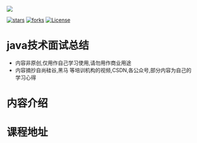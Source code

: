 ![](https://github.com/pounds018/MyInterviewSummary/tree/master/docs/_media/java_icon_coffee.png)

[![stars](https://badgen.net/github/stars/dongzl/netty-handbook?icon=github&color=4ab8a1)](https://github.com/pounds018/MyInterviewSummary) 
[![forks](https://badgen.net/github/forks/dongzl/netty-handbook?icon=github&color=4ab8a1)](https://github.com/pounds018/MyInterviewSummary)
[![License](https://img.shields.io/badge/license-Apache%202-4EB1BA.svg)](https://www.apache.org/licenses/LICENSE-2.0.html)

# java技术面试总结

- 内容非原创,仅用作自己学习使用,请勿用作商业用途
- 内容摘抄自尚硅谷,黑马 等培训机构的视频,CSDN,各公众号,部分内容为自己的学习心得

# 内容介绍


# 课程地址
